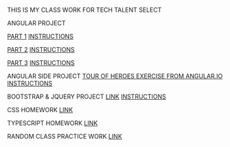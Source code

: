 THIS IS MY CLASS WORK FOR TECH TALENT SELECT

ANGULAR PROJECT 

[PART 1](https://github.com/gwyche/Homeworks-for-TTS-Select/tree/master/AngularHWs1-3andHero/hw1)
[INSTRUCTIONS](https://github.com/gwyche/Homeworks-for-TTS-Select/blob/master/AngularHWs1-3andHero/hw1/Angular_basics_HW.pdf)

[PART 2](https://github.com/gwyche/Homeworks-for-TTS-Select/tree/master/AngularHWs1-3andHero/hw2)
[INSTRUCTIONS](https://github.com/gwyche/Homeworks-for-TTS-Select/blob/master/AngularHWs1-3andHero/hw2/Angular_Services_HW.pdf)

[PART 3](https://github.com/gwyche/Homeworks-for-TTS-Select/tree/master/AngularHWs1-3andHero/hw3)
[INSTRUCTIONS](https://github.com/gwyche/Homeworks-for-TTS-Select/blob/master/AngularHWs1-3andHero/hw3/Angular_Services_HW.pdf)

ANGULAR SIDE PROJECT 
[TOUR OF HEROES EXERCISE FROM ANGULAR.IO](https://github.com/gwyche/Homeworks-for-TTS-Select/tree/master/AngularHWs1-3andHero/Hero_Game/angular-tour-of-heroes)
[INSTRUCTIONS](https://angular.io/tutorial)

BOOTSTRAP & JQUERY PROJECT
[LINK](https://github.com/gwyche/Homeworks-for-TTS-Select/tree/master/BootStrap%20and%20JQuery)
[INSTRUCTIONS](https://github.com/gwyche/Homeworks-for-TTS-Select/blob/master/BootStrap%20and%20JQuery/bootstrap_project_homework.pdf)

CSS HOMEWORK
[LINK](https://github.com/gwyche/Homeworks-for-TTS-Select/tree/master/CSS_Homework)


TYPESCRIPT HOMEWORK
[LINK](https://github.com/gwyche/Homeworks-for-TTS-Select/tree/master/Typescript_HW)


RANDOM CLASS PRACTICE WORK
[LINK](https://github.com/gwyche/Homeworks-for-TTS-Select/tree/master/Random_Practice_Exercises)




